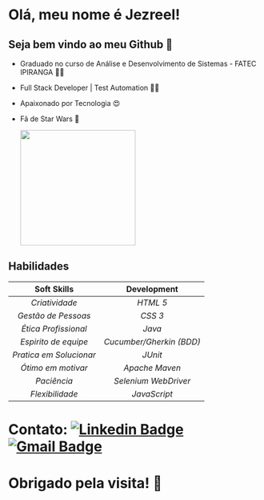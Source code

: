 # Olá, meu nome é Jezreel!
## Seja bem vindo ao meu Github 🥳

 - Graduado no curso de Análise e Desenvolvimento de Sistemas - FATEC IPIRANGA :man_student:

 - Full Stack Developer | Test Automation 👨‍💻

 - Apaixonado por Tecnologia :heart_eyes: 
 
 - Fã de Star Wars :black_heart:
  
      <img src="https://mir-s3-cdn-cf.behance.net/project_modules/max_1200/d296dd68040289.5b4f1d967b1ee.gif" width="230">

  ## 							Habilidades											 

   |       Soft Skills       |         Development         |
   | :---------------------: | :-------------------------: |
   |    *Criatividade*       |           *HTML 5*          |
   | *Gestão de Pessoas*     |           *CSS 3*           |
   | *Ética Profissional*    |           *Java*            |
   |  *Espirito de equipe*   |   *Cucumber/Gherkin (BDD)*  |
   | *Pratica em Solucionar* |           *JUnit*           |
   |   *Ótimo em motivar*    |        *Apache Maven*       |
   |      *Paciência*        |     *Selenium WebDriver*    |
   |    *Flexibilidade*      |         *JavaScript*        |

  # Contato: [![Linkedin Badge](https://img.shields.io/badge/-LinkedIn-blue?style=flat-square&logo=Linkedin&logoColor=white&link=https://www.linkedin.com/in/jezreel-dalcin-de-santana-a758231a2)](https://www.linkedin.com/in/jezreel-dalcin-de-santana-a758231a2) [![Gmail Badge](https://img.shields.io/badge/-Gmail-c14438?style=flat-square&logo=Gmail&logoColor=white&link=mailto:jezreel.dalcin30@gmail.com)](mailto:jezreel.dalcin30@gmail.com)
  
 # Obrigado pela visita! :call_me_hand:
